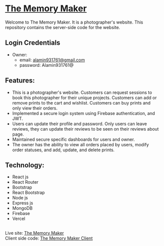 # [The Memory Maker](https://the-memory-maker-71efe.firebaseapp.com)
Welcome to The Memory Maker. It is a photographer's website. This repository contains the server-side code for the website.

## Login Credentials
* Owner:
    - email: alamin931761@gmail.com
    - password: Alamin931761@

## Features:
* This is a photographer's website. Customers can request sessions to book this photographer for their unique projects. Customers can add or remove prints to the cart and wishlist. Customers can buy prints and only view their orders.
* Implemented a secure login system using Firebase authentication, and JWT.
* Users can update their profile and password. Only users can leave reviews, they can update their reviews to be seen on their reviews about page.
* Maintained secure specific dashboards for users and owner.
* The owner has the ability to view all orders placed by users, modify order statuses, and add, update, and delete prints.

## Technology:
* React js
* React Router
* Bootstrap
* React Bootstrap
* Node js
* Express js
* MongoDB
* Firebase
* Vercel

##
Live site: [The Memory Maker](https://the-memory-maker-71efe.firebaseapp.com) <br>
Client side code: [The Memory Maker Client](https://github.com/alamin931761/the-memory-maker-client)